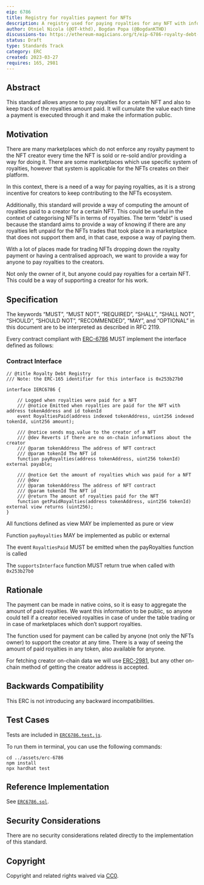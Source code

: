 ```yaml
---
eip: 6786
title: Registry for royalties payment for NFTs
description: A registry used for paying royalties for any NFT with information about the creator
author: Otniel Nicola (@OT-kthd), Bogdan Popa (@BogdanKTHD)
discussions-to: https://ethereum-magicians.org/t/eip-6786-royalty-debt-registry/13569
status: Draft
type: Standards Track
category: ERC
created: 2023-03-27
requires: 165, 2981
---
```


## Abstract

This standard allows anyone to pay royalties for a certain NFT and also to keep track of the royalties amount paid. It will cumulate the value each time a payment is executed through it and make the information public.

## Motivation

There are many marketplaces which do not enforce any royalty payment to the NFT creator every time the NFT is sold or re-sold and/or providing a way for doing it. There are some marketplaces which use specific system of royalties, however that system is applicable for the NFTs creates on their platform.

In this context, there is a need of a way for paying royalties, as it is a strong incentive for creators to keep contributing to the NFTs ecosystem.

Additionally, this standard will provide a way of computing the amount of royalties paid to a creator for a certain NFT. This could be useful in the context of categorising NFTs in terms of royalties. The term “debt“ is used because the standard aims to provide a way of knowing if there are any royalties left unpaid for the NFTs trades that took place in a marketplace that does not support them and, in that case, expose a way of paying them.

With a lot of places made for trading NFTs dropping down the royalty payment or having a centralised approach, we want to provide a way for anyone to pay royalties to the creators.

Not only the owner of it, but anyone could pay royalties for a certain NFT. This could be a way of supporting a creator for his work.

## Specification

The keywords “MUST”, “MUST NOT”, “REQUIRED”, “SHALL”, “SHALL NOT”, “SHOULD”, “SHOULD NOT”, “RECOMMENDED”, “MAY”, and “OPTIONAL” in this document are to be interpreted as described in RFC 2119.

Every contract compliant with [ERC-6786](./eip-6786.md) MUST implement the interface defined as follows:

### Contract Interface

```solidity
// @title Royalty Debt Registry
/// Note: the ERC-165 identifier for this interface is 0x253b27b0

interface IERC6786 {

    // Logged when royalties were paid for a NFT
    /// @notice Emitted when royalties are paid for the NFT with address tokenAddress and id tokenId
    event RoyaltiesPaid(address indexed tokenAddress, uint256 indexed tokenId, uint256 amount);

    /// @notice sends msg.value to the creator of a NFT
    /// @dev Reverts if there are no on-chain informations about the creator
    /// @param tokenAddress The address of NFT contract
    /// @param tokenId The NFT id
    function payRoyalties(address tokenAddress, uint256 tokenId) external payable;

    /// @notice Get the amount of royalties which was paid for a NFT
    /// @dev 
    /// @param tokenAddress The address of NFT contract
    /// @param tokenId The NFT id
    /// @return The amount of royalties paid for the NFT
    function getPaidRoyalties(address tokenAddress, uint256 tokenId) external view returns (uint256);
}
```

All functions defined as view MAY be implemented as pure or view

Function `payRoyalties`  MAY be implemented as public or external

The event `RoyaltiesPaid` MUST be emitted when the payRoyalties function is called

The `supportsInterface` function MUST return true when called with `0x253b27b0`

## Rationale

The payment can be made in native coins, so it is easy to aggregate the amount of paid royalties. We want this information to be public, so anyone could tell if a creator received royalties in case of under the table trading or in case of marketplaces which don’t support royalties.

The function used for payment can be called by anyone (not only the NFTs owner) to support the creator at any time. There is a way of seeing the amount of paid royalties in any token, also available for anyone.

For fetching creator on-chain data we will use [ERC-2981](./eip-2981.md), but any other on-chain method of getting the creator address is accepted.

## Backwards Compatibility

This ERC is not introducing any backward incompatibilities.

## Test Cases

Tests are included in [`ERC6786.test.js`](../assets/erc-6786/test/ERC6786.test.js).

To run them in terminal, you can use the following commands:

```
cd ../assets/erc-6786
npm install
npx hardhat test
```

## Reference Implementation

See [`ERC6786.sol`](../assets/erc-6786/contracts/ERC6786.sol).

## Security Considerations

There are no security considerations related directly to the implementation of this standard.

## Copyright

Copyright and related rights waived via [CC0](../LICENSE).
